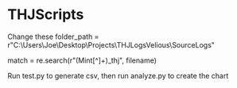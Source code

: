 ﻿# THJScripts

 Change these
folder_path = r"C:\Users\Joe\Desktop\Projects\THJLogsVelious\SourceLogs"

match = re.search(r"(Mint[^]+)_thj", filename)

Run test.py to generate csv, then run analyze.py to create the chart
